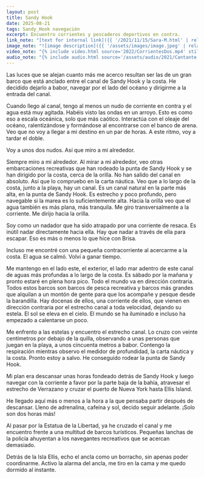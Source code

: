 ```yaml
---
layout: post
title: Sandy Hook
date: 2025-08-21
tags: Sandy_Hook navegación
excerpt: Encuentro corrientes y pescaderos deportivos en contra.
link_note: "[text for internal link]({{ '/2021/11/15/Sara-M.html' | relative_url }})"
image_note: "![image description]({{ '/assets/images/image.jpeg' | relative_url }})"
video_note: "{% include video.html source='2022/CorrientesDos.mp4' still='2022/CostaRica/CorrientesUno.png' %}"
audio_note: "{% include audio.html source='/assets/audio/2021/Cantante.m4a' %}"
---
```


Las luces que se alejan cuanto más me acerco resultan ser las de un gran barco
que está anclado entre el canal de Sandy Hook y la costa. He decidido dejarlo a
babor, navegar por el lado del océano y dirigirme a la entrada del canal.

Cuando llego al canal, tengo al menos un nudo de corriente en contra y el agua
está muy agitada. Habéis visto las ondas en un arroyo. Esto es como eso a
escala oceánica, solo que más caótico. Interactúa con el oleaje del océano,
ralentizándose y formándose al encontrarse con el banco de arena. Veo que no
voy a llegar a mi destino en un par de horas. A este ritmo, voy a tardar el
doble.

Voy a unos dos nudos. Así que miro a mi alrededor.

Siempre miro a mi alrededor. Al mirar a mi alrededor, veo otras embarcaciones
recreativas que han rodeado la punta de Sandy Hook y se han dirigido por la
costa, cerca de la orilla. No han salido del canal en absoluto. Así que lo
compruebo en la carta náutica. Veo que a lo largo de la costa, junto a la
playa, hay un canal. Es un canal natural en la parte más alta, en la punta de
Sandy Hook. Es estrecho y poco profundo, pero navegable si la marea es lo
suficientemente alta. Hacia la orilla veo que el agua también es más plana, más
tranquila. Me giro transversalmente a la corriente. Me dirijo hacia la orilla.

Soy como un nadador que ha sido atrapado por una corriente de resaca. Es inútil
nadar directamente hacia ella. Hay que nadar a través de ella para escapar. Eso
es más o menos lo que hice con Brisa.

Incluso me encontré con una pequeña contracorriente al acercarme a la costa. El
agua se calmó. Volví a ganar tiempo.

Me mantengo en el lado este, el exterior, el lado mar adentro de este canal de
aguas más profundas a lo largo de la costa. Es sábado por la mañana y pronto
estaré en plena hora pico. Todo el mundo va en dirección contraria. Todos estos
barcos son barcos de pesca recreativa y barcos más grandes que alquilan a un
montón de gente para que los acompañe y pesque desde la barandilla. Hay docenas
de ellos, una corriente de ellos, que vienen en dirección contraria por el
estrecho canal a toda velocidad, dejando su estela. El sol se eleva en el
cielo. El mundo se ha iluminado e incluso ha empezado a calentarse un poco.

Me enfrento a las estelas y encuentro el estrecho canal. Lo cruzo con veinte
centímetros por debajo de la quilla, observando a unas personas que juegan en
la playa, a unos cincuenta metros a babor. Contengo la respiración mientras
observo el medidor de profundidad, la carta náutica y la costa. Pronto estoy a
salvo. He conseguido rodear la punta de Sandy Hook.

Mi plan era descansar unas horas fondeado detrás de Sandy Hook y luego navegar
con la corriente a favor por la parte baja de la bahía, atravesar el estrecho
de Verrazano y cruzar el puerto de Nueva York hasta Ellis Island.

He llegado aquí más o menos a la hora a la que pensaba partir después de
descansar. Lleno de adrenalina, cafeína y sol, decido seguir adelante. ¡Solo
son dos horas más!

Al pasar por la Estatua de la Libertad, ya he cruzado el canal y me encuentro
frente a una multitud de barcos turísticos. Pequeñas lanchas de la policía
ahuyentan a los navegantes recreativos que se acercan demasiado.

Detrás de la Isla Ellis, echo el ancla como un borracho, sin apenas poder
coordinarme. Activo la alarma del ancla, me tiro en la cama y me quedo dormido
al instante.


